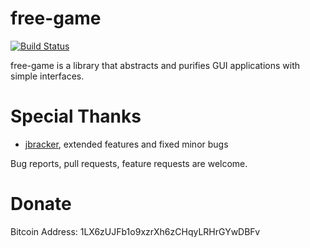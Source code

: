 free-game
=========

[![Build Status](https://secure.travis-ci.org/fumieval/free-game.png?branch=master)](http://travis-ci.org/fumieval/free-game)

free-game is a library that abstracts and purifies GUI applications with simple interfaces.

# Special Thanks

* [jbracker](https://github.com/jbracker), extended features and fixed minor bugs

Bug reports, pull requests, feature requests are welcome.

# Donate

Bitcoin Address: 1LX6zUJFb1o9xzrXh6zCHqyLRHrGYwDBFv
